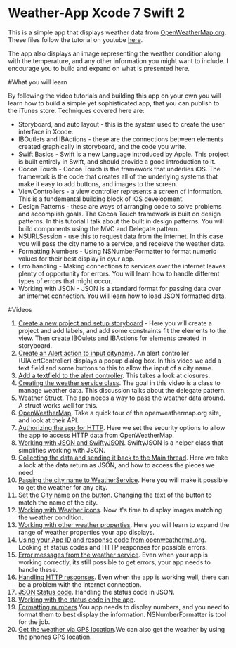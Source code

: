 # Weather-App Xcode 7 Swift 2

This is a simple app that displays weather data from [OpenWeatherMap.org](http://openweathermap.org). These files 
follow the tutorial on youtube [here](http://openweathermap.org).

The app also displays an image representing the weather condition along with the temperature, and any other information you 
might want to include. I encourage you to build and expand on what is presented here. 

#What you will learn

By following the video tutorials and building this app on your own you will learn how to build a simple yet sophisticated app, that you can publish to the iTunes store. Techniques covered here are:

* Storyboard, and auto layout - this is the system used to create the user interface in Xcode. 
* IBOutlets and IBActions - these are the connections between elements created graphically in storyboard, and the code you write. 
* Swift Basics - Swift is a new Language introduced by Apple. This project is built entirely in Swift, and should provide a good introduction to it. 
* Cocoa Touch - Cocoa Touch is the framework that underlies iOS. The framework is the code that creates all of the underlying systems that make it easy to add buttons, and images to the screen. 
* ViewControllers - a view controller represents a screen of information. This is a fundemental building block of iOS development. 
* Design Patterns - these are ways of arranging code to solve problems and accomplish goals. The Cocoa Touch framework is built on design patterns. In this tutorial I talk about the built in design patterns. You will build components using the MVC and Delegate pattern. 
* NSURLSession - use this to request data from the internet. In this case you will pass the city name to a service, and receieve the weather data. 
* Formatting Numbers - Using NSNumberFormatter to format numeric values for their best display in oyur app. 
* Erro handling - Making connections to services over the internet leaves plenty of opportunity for errors. You will learn how to handle different types of errors that might occur. 
* Working with JSON - JSON is a standard format for passing data over an internet connection. You will learn how to load JSON formatted data.

#Videos 
1. [Create a new project and setup storyboard](https://www.youtube.com/watch?v=VSDMxdsYHq8&list=PLoN_ejT35AEjBQ33-L8h2IwG11amXssGk) - Here you will create a project and add labels, and add some constraints fit the elements to the view. Then create IBOulets and IBActions for elements created in storyboard. 
2. [Create an Alert action to input cityname](https://www.youtube.com/watch?v=jiSirqZIy5k&index=2&list=PLoN_ejT35AEjBQ33-L8h2IwG11amXssGk). An alert controller (UIAlertController) displays a popup dialog box. In this video we add a text field and some buttons to this to allow the input of a city name. 
3. [Add a textfield to the alert controller](https://www.youtube.com/watch?v=Ia-eztihAYU&index=3&list=PLoN_ejT35AEjBQ33-L8h2IwG11amXssGk). This takes a look at closures. 
4. [Creating the weather service class](https://www.youtube.com/watch?v=mKMNi7vSZdw&list=PLoN_ejT35AEjBQ33-L8h2IwG11amXssGk&index=4). The goal in this video is a class to manage weather data. This discussion talks about the delegate pattern. 
5. [Weather Struct](https://www.youtube.com/watch?v=dZqrhbfRvhc&index=5&list=PLoN_ejT35AEjBQ33-L8h2IwG11amXssGk). The app needs a way to pass the weather data around. A struct works well for this.
6. [OpenWeatherMap](https://www.youtube.com/watch?v=YPFrQkZpIKw&list=PLoN_ejT35AEjBQ33-L8h2IwG11amXssGk&index=6). Take a quick tour of the openweathermap.org site, and look at their API. 
7. [Authorizing the app for HTTP](https://www.youtube.com/watch?v=AoYTuhWZFqM&index=7&list=PLoN_ejT35AEjBQ33-L8h2IwG11amXssGk). Here we set the security options to allow the app to access HTTP data from OpenWeatherMap. 
8. [Working with JSON and SwiftyJSON](https://www.youtube.com/watch?v=LvoUA0-kBqM&list=PLoN_ejT35AEjBQ33-L8h2IwG11amXssGk&index=8). SwiftyJSON is a helper class that simplifies working with JSON. 
9. [Collecting the data and sending it back to the Main thread](https://www.youtube.com/watch?v=LRtoLCwaIm0&list=PLoN_ejT35AEjBQ33-L8h2IwG11amXssGk&index=9). Here we take a look at the data return as JSON, and how to access the pieces we need. 
10. [Passing the city name to WeatherService](https://www.youtube.com/watch?v=-l17cRPSYUA&index=10&list=PLoN_ejT35AEjBQ33-L8h2IwG11amXssGk). Here you will make it possible to get the weather for any city.
11. [Set the City name on the button](https://www.youtube.com/watch?v=MrVAv-Cv4Uo&list=PLoN_ejT35AEjBQ33-L8h2IwG11amXssGk&index=11). Changing the text of the button to match the name of the city.
12. [Working with Weather icons](https://www.youtube.com/watch?v=0EEk4ctTBZM&index=12&list=PLoN_ejT35AEjBQ33-L8h2IwG11amXssGk). Now it's time to display images matching the weather condition.
13. [Working with other weather properties](https://www.youtube.com/watch?v=axn8wFtDPXE&index=13&list=PLoN_ejT35AEjBQ33-L8h2IwG11amXssGk). Here you will learn to expand the range of weather properties your app displays.
14. [Using your App ID and response code from openweatherma.org](https://www.youtube.com/watch?v=F53lSSm4jWQ&index=14&list=PLoN_ejT35AEjBQ33-L8h2IwG11amXssGk). Looking at status codes and HTTP responses for possible errors.
15. [Error messages from the weather service](https://www.youtube.com/watch?v=fbRWlYaq4Wo&list=PLoN_ejT35AEjBQ33-L8h2IwG11amXssGk&index=15). Even when your app is working correctly, its still possible to get errors, your app needs to handle these.
16. [Handling HTTP responses](https://www.youtube.com/watch?v=wtfy2dzaWT4&list=PLoN_ejT35AEjBQ33-L8h2IwG11amXssGk&index=16). Even when the app is working well, there can be a problem with the internet connection.
17. [JSON Status code](https://www.youtube.com/watch?v=9jR_ZrszuKs&list=PLoN_ejT35AEjBQ33-L8h2IwG11amXssGk&index=17). Handling the status code in JSON.
18. [Working with the status code in the app](https://www.youtube.com/watch?v=zdukON7HH4I&list=PLoN_ejT35AEjBQ33-L8h2IwG11amXssGk&index=18).
19. [Formatting numbers](https://www.youtube.com/watch?v=yWzT4BGIKmk&list=PLoN_ejT35AEjBQ33-L8h2IwG11amXssGk&index=19).You app needs to display numbers, and you need to format them to best display the information. NSNumberFormatter is tool for the job. 
20. [Get the weather via GPS location](https://www.youtube.com/watch?v=_jWz7bbVDxY&index=20&list=PLoN_ejT35AEjBQ33-L8h2IwG11amXssGk).We can also get the weather by using the phones GPS location.






























